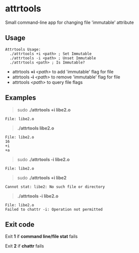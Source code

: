 # attrtools
Small command-line app for changing file 'immutable' attribute

## Usage

```plain
Attrtools Usage:
  ./attrtools +i <path> ; Set Immutable
  ./attrtools -i <path> ; Unset Immutable
  ./attrtools <path> ; Is Immutable?
```

+ attrtools __+i__ _\<path\>_ to add 'immutable' flag for file
+ attrtools __-i__ _\<path\>_ to remove 'immutable' flag for file
+ attrtools _\<path\>_ to query file flags
  
## Examples

> sudo __./attrtools +i libe2.o__

`File: libe2.o`

> __./attrtools libe2.o__

```plain
File: libe2.o
16
+i
+a
```

> sudo __./attrtools -i libe2.o__

`File: libe2.o`

> sudo __./attrtools +i libe2__

`Cannot stat: libe2: No such file or directory`

> __./attrtools -i libe2.o__

```plain
File: libe2.o
Failed to chattr -i: Operation not permitted
```

## Exit code

Exit __1__ if __command line/file stat__ fails

Exit __2__ if __chattr__ fails
